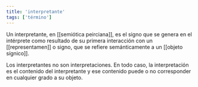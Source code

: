 ```yaml
---
title: 'interpretante'
tags: ['término']
---
```


Un interpretante, en [[semiótica peirciana]], es el signo que se genera en el intérprete como resultado de su primera interacción con un [[representamen]] o signo, que se refiere semánticamente a un [[objeto sígnico]].

Los interpretantes no son interpretaciones. En todo caso, la interpretación es el contenido del interpretante y ese contenido puede o no corresponder en cualquier grado a su objeto.

